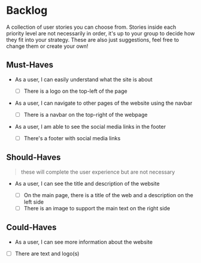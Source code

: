 # Backlog

A collection of user stories you can choose from. Stories inside each priority
level are not necessarily in order, it's up to your group to decide how they fit
into your strategy. These are also just suggestions, feel free to change them or
create your own!

## Must-Haves

- As a user, I can easily understand what the site is about

  - [ ] There is a logo on the top-left of the page

- As a user, I can navigate to other pages of the website using the navbar

  - [ ] There is a navbar on the top-right of the webpage

- As a user, I am able to see the social media links in the footer

  - [ ] There's a footer with social media links

## Should-Haves

> these will complete the user experience but are not necessary

- As a user, I can see the title and description of the website

  - [ ] On the main page, there is a title of the web and a description on the
        left side
  - [ ] There is an image to support the main text on the right side

## Could-Haves

- As a user, I can see more information about the website

- [ ] There are text and logo(s)
